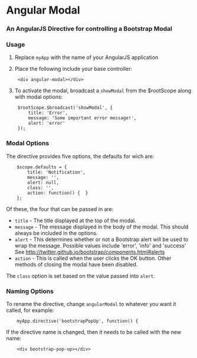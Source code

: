 # Angular Modal

### An AngularJS Directive for controlling a Bootstrap Modal

### Usage

1. Replace `myApp` with the name of your AngularJS application 
2. Place the following include your base controller:

        <div angular-modal></div>
    
3. To activate the modal, broadcast a `showModal` from the $rootScope along with
   modal options:

        $rootScope.$broadcast('showModal', {
            title: 'Error', 
            message: 'Some important error message!', 
            alert: 'error'
        });

### Modal Options

The directive provides five options, the defaults for wich are: 

        $scope.defaults = {
            title: 'Notification',
            message: '',
            alert: null,
            class: '',            
            action: function() {  }
        };

Of these, the four that can be passed in are:

* `title` - The title displayed at the top of the modal.
* `message` - The message displayed in the body of the modal. This should always
  be included in the options.
* `alert` - This determines whether or not a Bootstrap alert will be used to 
  wrap the message. Possible values include 'error', 'info' and 'success'
  See http://twitter.github.io/bootstrap/components.html#alerts
* `action` - This is called when the user clicks the OK button. Other methods of
  closing the modal have been disabled.

The `class` option is set based on the value passed into `alert`.
    
### Naming Options

To rename the directive, change `angularModal` to whatever you want it called,
for example:

        myApp.directive('bootstrapPopUp', function() {
        
If the directive name is changed, then it needs to be called with the new name:

        <div bootstrap-pop-up></div>
    
